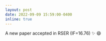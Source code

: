 ```yaml
---
layout: post
date: 2022-09-09 15:59:00-0400
inline: true
---
```


A new paper accepted in RSER (IF=16.76) :sparkles: :smile:
